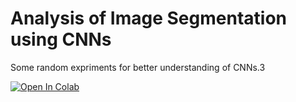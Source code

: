 # Analysis of Image Segmentation using CNNs
Some random expriments for better understanding of CNNs.3

[![Open In Colab](https://colab.research.google.com/assets/colab-badge.svg)](https://colab.research.google.com/github/taesiri/noteobooks/blob/master/nn-analysis/image-segmentation/Segmentation_with_DeepLab.ipynb)
